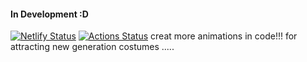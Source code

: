 #### In Development :D
[![Netlify Status](https://api.netlify.com/api/v1/badges/1900affa-a7be-45ba-afb4-40ede6ff2e26/deploy-status)](https://app.netlify.com/sites/hacktoberfest-mumbai/deploys) [![Actions Status](https://github.com/parikshitgupta1/attendee-profile/workflows/CI/badge.svg)](https://github.com/parikshitgupta1/attendee-profile/actions) 
creat more animations in code!!! for attracting new generation costumes .....
